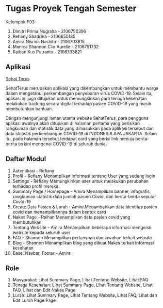 # Tugas Proyek Tengah Semester

Kelompok F03:
1. Dimitri Prima Nugraha - 2106750396
2. Refiany Shadrina - 2106650185
3. Amira Nisrina Nashita - 2106703815
4. Monica Shannon Clio Aurelie - 2106751732
5. Raihan Kus Putranto - 2106703821

## Aplikasi

[Sehat Terus](https://sehat-terus.herokuapp.com/)

SehatTerus merupakan aplikasi yang dikembangkan untuk membantu warga dalam mengetahui perkembangan penyebaran virus COVID-19. Selain itu, aplikasi ini juga ditujukan untuk memungkinkan para tenaga kesehatan melakukan tracking secara digital terhadap pasien COVID-19 yang masih membutuhkan bantuan.

Dengan mengunjungi laman utama website SehatTerus, para pengguna aplikasi awalnya akan ditujukan di halaman pertama yang berisikan rangkuman dan statistik data yang dimasukkan pada aplikasi tersebut dan data statistik perkembangan COVID-19 di INDONESIA APA JAKARTA. Selain itu, pada halaman tersebut terdapat card yang berisi link menuju berita-berita terkini mengenai COVID-19 di seluruh dunia. 

## Daftar Modul
1. Autentikasi - Refiany
2. Profil - Refiany
Menampilkan informasi tentang User yang sedang login
3. Settings - Refiany
Memungkinkan user untuk melakukan perubahan terhadap profil mereka.
4. Summary Page / Homepage - Amira
Menampilkan banner, infografis, rangkuman statistik data jumlah pasien Covid, dan berita-berita seputar Covid-19
5. Create Data Pasien & Lurah - Amira 
Menambahkan data identitas pasien covid dan menampilkannya dalam bentuk card
6. Nakes Page - Raihan
Menampilkan data pasien covid yang membutuhkan 
7. Tentang Website - Amira
Menampilkan beberapa informasi mengenai website kepada seluruh user
8. FAQ - Shannon
Menampilkan pertanyaan dan jawaban terkait website
9. Blog - Shannon
Menampilkan blog yang dibuat Nakes terkait informasi kesehatan
10. Base, Navbar, Footer - Amira


## Role
1. Masyarakat: 
Lihat Summary Page, Lihat Tentang Website, Lihat FAQ
2. Tenaga Kesehatan: 
Lihat Summary Page, Lihat Tentang Website, Lihat FAQ, Lihat dan Edit Nakes Page
3. Lurah: 
Lihat Summary Page, Lihat Tentang Website, Lihat FAQ, Lihat dan Edit Lurah Page
Page
